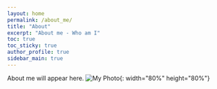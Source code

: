 ```yaml
---
layout: home
permalink: /about_me/
title: "About"
excerpt: "About me - Who am I"
toc: true
toc_sticky: true
author_profile: true
sidebar_main: true
---
```


About me will appear here.
![My Photo](/assets/images/DSCF7162.JPG){: width="80%" height="80%"}